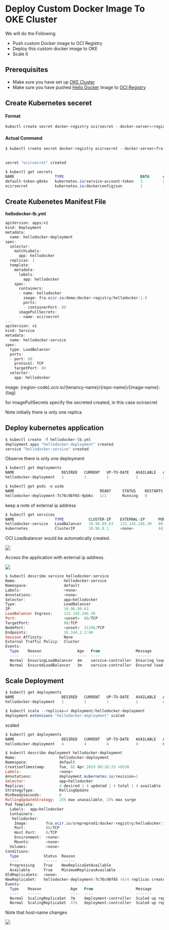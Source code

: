 # Deploy Custom Docker Image To OKE Cluster

We will do the Following

* Push custom Docker image to OCI Registry
* Deploy this custom docker image to OKE
* Scale it

## Prerequisites
* Make sure you have set up [OKE Cluster](OracleContainerEngineForKubernetes.md)
* Make sure you have pushed [Hello Docker](https://github.com/enabling-cloud/docker-learning/blob/master/HelloDockerImage.md) Image to [OCI Registry](OCIRegistry.md)


## Create Kubernetes seceret


#### Format
```Powershell
kubectl create secret docker-registry ocirsecret --docker-server=<region-code>.ocir.io --docker-username='<tenancy-name>/<oci-username>' --docker-password='<oci-auth-token>' --docker-email='<email-address>'
```

#### Actual Command
```Powershell
$ kubectl create secret docker-registry ocirsecret --docker-server=fra.ocir.io --docker-username='demo/nadeem@abc.com' --docker-password='A<AFDS}r2[754:{o>' --docker-email='nadeem@abc.com'
 
 
secret "ocirsecret" created
```

```Powershell
$ kubectl get secrets
NAME                  TYPE                                  DATA      AGE
default-token-g8xkv   kubernetes.io/service-account-token   3         20m
ocirsecret            kubernetes.io/dockerconfigjson        1         12s
```

## Create Kubenetes Manifest File

**hellodocker-lb.yml**
```Powershell
apiVersion: apps/v1
kind: Deployment
metadata:
  name: hellodocker-deployment
spec:
  selector:
    matchLabels:
      app: hellodocker
  replicas: 1
  template:
    metadata:
      labels:
        app: hellodocker
    spec:
      containers:
      - name: hellodocker  
        image: fra.ocir.io/demo/docker-registry/hellodocker:1.0
        ports:
        - containerPort: 80
      imagePullSecrets:
      - name: ocirsecret
---
apiVersion: v1
kind: Service
metadata:
  name: hellodocker-service
spec:
  type: LoadBalancer
  ports:
  - port: 80
    protocol: TCP
    targetPort: 80
  selector:
    app: hellodocker
```

image: {region-code}.ocir.io/{tenancy-name}/{repo-name}/{image-name}:{tag}


for imagePullSecrets specify the secreted created, in this case ocirsecret



Note initially there is only one replica

## Deploy kubernetes application

```Powershell
$ kubectl create -f hellodocker-lb.yml
deployment.apps "hellodocker-deployment" created
service "hellodocker-service" created
```

Observe there is only one deployment

```Powershell
$ kubectl get deployments
NAME                     DESIRED   CURRENT   UP-TO-DATE   AVAILABLE   AGE
hellodocker-deployment   1         1         1            1           29s
```


```Powershell
$ kubectl get pods -o wide
NAME                                      READY     STATUS    RESTARTS   AGE       IP           NODE
hellodocker-deployment-7c76c98f65-9pb6x   1/1       Running   0          38s       10.244.2.2   10.0.11.2
```
keep a note of external ip address

```Powershell
$ kubectl get services
NAME                  TYPE           CLUSTER-IP    EXTERNAL-IP      PORT(S)        AGE
hellodocker-service   LoadBalancer   10.96.89.63   132.145.246.30   80:31296/TCP   57s
kubernetes            ClusterIP      10.96.0.1     <none>           443/TCP        28m
```

OCI Loadbalancer would be automatically created.

![](../resources/custom-docker-deploy-oke.png)

Access the application with external ip address.

![](../resources/hello-docker-oke.png)



```Powershell
$ kubectl describe service hellodocker-service
Name:                     hellodocker-service
Namespace:                default
Labels:                   <none>
Annotations:              <none>
Selector:                 app=hellodocker
Type:                     LoadBalancer
IP:                       10.96.89.63
LoadBalancer Ingress:     132.145.246.30
Port:                     <unset>  80/TCP
TargetPort:               80/TCP
NodePort:                 <unset>  31296/TCP
Endpoints:                10.244.2.2:80
Session Affinity:         None
External Traffic Policy:  Cluster
Events:
  Type    Reason                Age   From                Message
  ----    ------                ----  ----                -------
  Normal  EnsuringLoadBalancer  4m    service-controller  Ensuring load balancer
  Normal  EnsuredLoadBalancer   3m    service-controller  Ensured load balancer
```

## Scale Deployment

```Powershell
$ kubectl get deployments
NAME                     DESIRED   CURRENT   UP-TO-DATE   AVAILABLE   AGE
hellodocker-deployment   1         1         1            1           4m
```

```Powershell
$ kubectl scale --replicas=4 deployment/hellodocker-deployment
deployment.extensions "hellodocker-deployment" scaled
```
scaled

```Powershell
$ kubectl get deployments
NAME                     DESIRED   CURRENT   UP-TO-DATE   AVAILABLE   AGE
hellodocker-deployment   4         4         4            4           6m
```



```Powershell
$ kubectl describe deployment hellodocker-deployment
Name:                   hellodocker-deployment
Namespace:              default
CreationTimestamp:      Tue, 02 Apr 2019 00:20:25 +0530
Labels:                 <none>
Annotations:            deployment.kubernetes.io/revision=1
Selector:               app=hellodocker
Replicas:               4 desired | 4 updated | 4 total | 4 available | 0 unavailable
StrategyType:           RollingUpdate
MinReadySeconds:        0
RollingUpdateStrategy:  25% max unavailable, 25% max surge
Pod Template:
  Labels:  app=hellodocker
  Containers:
   hellodocker:
    Image:        fra.ocir.io/srepreprod1/docker-registry/hellodocker:1.0
    Port:         80/TCP
    Host Port:    0/TCP
    Environment:  <none>
    Mounts:       <none>
  Volumes:        <none>
Conditions:
  Type           Status  Reason
  ----           ------  ------
  Progressing    True    NewReplicaSetAvailable
  Available      True    MinimumReplicasAvailable
OldReplicaSets:  <none>
NewReplicaSet:   hellodocker-deployment-7c76c98f65 (4/4 replicas created)
Events:
  Type    Reason             Age   From                   Message
  ----    ------             ----  ----                   -------
  Normal  ScalingReplicaSet  7m    deployment-controller  Scaled up replica set hellodocker-deployment-7c76c98f65 to 1
  Normal  ScalingReplicaSet  47s   deployment-controller  Scaled up replica set hellodocker-deployment-7c76c98f65 to 4
```

Note that host-name changes 



![](../resources/clustered-docker-image.png)

